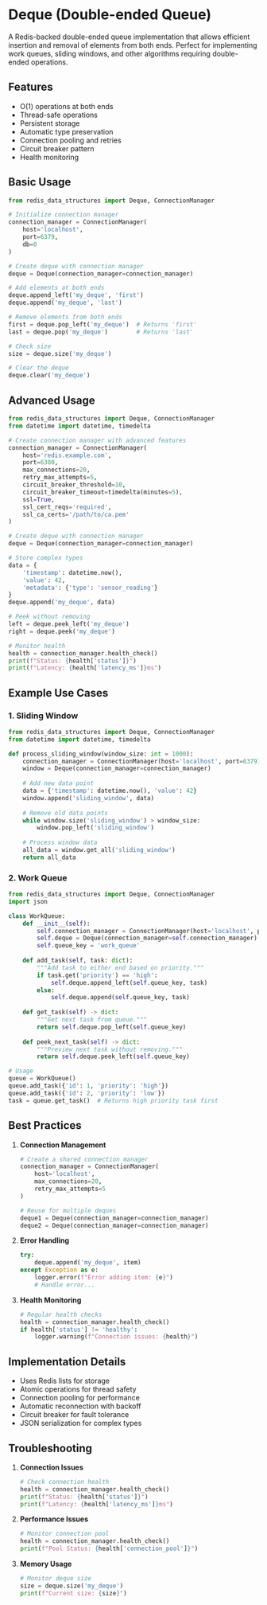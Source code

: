 # Deque (Double-ended Queue)

A Redis-backed double-ended queue implementation that allows efficient insertion and removal of elements from both ends. Perfect for implementing work queues, sliding windows, and other algorithms requiring double-ended operations.

## Features

- O(1) operations at both ends
- Thread-safe operations
- Persistent storage
- Automatic type preservation
- Connection pooling and retries
- Circuit breaker pattern
- Health monitoring

## Basic Usage

```python
from redis_data_structures import Deque, ConnectionManager

# Initialize connection manager
connection_manager = ConnectionManager(
    host='localhost',
    port=6379,
    db=0
)

# Create deque with connection manager
deque = Deque(connection_manager=connection_manager)

# Add elements at both ends
deque.append_left('my_deque', 'first')
deque.append('my_deque', 'last')

# Remove elements from both ends
first = deque.pop_left('my_deque')  # Returns 'first'
last = deque.pop('my_deque')        # Returns 'last'

# Check size
size = deque.size('my_deque')

# Clear the deque
deque.clear('my_deque')
```

## Advanced Usage

```python
from redis_data_structures import Deque, ConnectionManager
from datetime import datetime, timedelta

# Create connection manager with advanced features
connection_manager = ConnectionManager(
    host='redis.example.com',
    port=6380,
    max_connections=20,
    retry_max_attempts=5,
    circuit_breaker_threshold=10,
    circuit_breaker_timeout=timedelta(minutes=5),
    ssl=True,
    ssl_cert_reqs='required',
    ssl_ca_certs='/path/to/ca.pem'
)

# Create deque with connection manager
deque = Deque(connection_manager=connection_manager)

# Store complex types
data = {
    'timestamp': datetime.now(),
    'value': 42,
    'metadata': {'type': 'sensor_reading'}
}
deque.append('my_deque', data)

# Peek without removing
left = deque.peek_left('my_deque')
right = deque.peek('my_deque')

# Monitor health
health = connection_manager.health_check()
print(f"Status: {health['status']}")
print(f"Latency: {health['latency_ms']}ms")
```

## Example Use Cases

### 1. Sliding Window

```python
from redis_data_structures import Deque, ConnectionManager
from datetime import datetime, timedelta

def process_sliding_window(window_size: int = 1000):
    connection_manager = ConnectionManager(host='localhost', port=6379)
    window = Deque(connection_manager=connection_manager)
    
    # Add new data point
    data = {'timestamp': datetime.now(), 'value': 42}
    window.append('sliding_window', data)
    
    # Remove old data points
    while window.size('sliding_window') > window_size:
        window.pop_left('sliding_window')
    
    # Process window data
    all_data = window.get_all('sliding_window')
    return all_data
```

### 2. Work Queue

```python
from redis_data_structures import Deque, ConnectionManager
import json

class WorkQueue:
    def __init__(self):
        self.connection_manager = ConnectionManager(host='localhost', port=6379)
        self.deque = Deque(connection_manager=self.connection_manager)
        self.queue_key = 'work_queue'
    
    def add_task(self, task: dict):
        """Add task to either end based on priority."""
        if task.get('priority') == 'high':
            self.deque.append_left(self.queue_key, task)
        else:
            self.deque.append(self.queue_key, task)
    
    def get_task(self) -> dict:
        """Get next task from queue."""
        return self.deque.pop_left(self.queue_key)
    
    def peek_next_task(self) -> dict:
        """Preview next task without removing."""
        return self.deque.peek_left(self.queue_key)

# Usage
queue = WorkQueue()
queue.add_task({'id': 1, 'priority': 'high'})
queue.add_task({'id': 2, 'priority': 'low'})
task = queue.get_task()  # Returns high priority task first
```

## Best Practices

1. **Connection Management**
   ```python
   # Create a shared connection manager
   connection_manager = ConnectionManager(
       host='localhost',
       max_connections=20,
       retry_max_attempts=5
   )
   
   # Reuse for multiple deques
   deque1 = Deque(connection_manager=connection_manager)
   deque2 = Deque(connection_manager=connection_manager)
   ```

2. **Error Handling**
   ```python
   try:
       deque.append('my_deque', item)
   except Exception as e:
       logger.error(f"Error adding item: {e}")
       # Handle error...
   ```

3. **Health Monitoring**
   ```python
   # Regular health checks
   health = connection_manager.health_check()
   if health['status'] != 'healthy':
       logger.warning(f"Connection issues: {health}")
   ```

## Implementation Details

- Uses Redis lists for storage
- Atomic operations for thread safety
- Connection pooling for performance
- Automatic reconnection with backoff
- Circuit breaker for fault tolerance
- JSON serialization for complex types

## Troubleshooting

1. **Connection Issues**
   ```python
   # Check connection health
   health = connection_manager.health_check()
   print(f"Status: {health['status']}")
   print(f"Latency: {health['latency_ms']}ms")
   ```

2. **Performance Issues**
   ```python
   # Monitor connection pool
   health = connection_manager.health_check()
   print(f"Pool Status: {health['connection_pool']}")
   ```

3. **Memory Usage**
   ```python
   # Monitor deque size
   size = deque.size('my_deque')
   print(f"Current size: {size}")
   ``` 